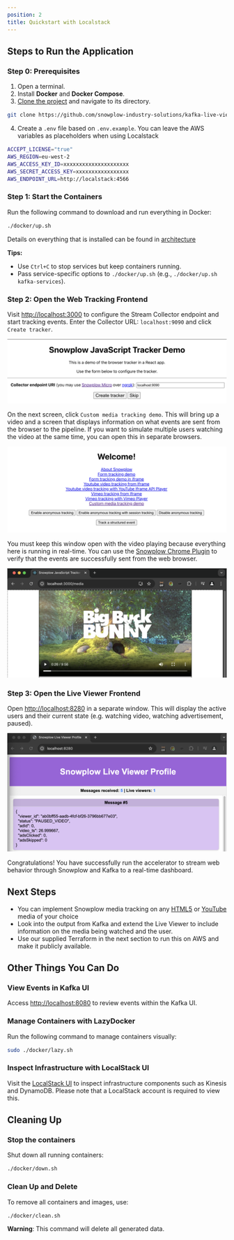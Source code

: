 ```yaml
---
position: 2
title: Quickstart with Localstack
---
```



## Steps to Run the Application

### Step 0: Prerequisites

1. Open a terminal.
2. Install **Docker** and **Docker Compose**.
3. [Clone the project](https://github.com/snowplow-industry-solutions/kafka-live-viewer-profiles) and navigate to its directory.
```bash
git clone https://github.com/snowplow-industry-solutions/kafka-live-viewer-profiles.git
```
4. Create a `.env` file based on `.env.example`. You can leave the AWS variables as placeholders when using Localstack
```bash
ACCEPT_LICENSE="true"
AWS_REGION=eu-west-2
AWS_ACCESS_KEY_ID=xxxxxxxxxxxxxxxxxxxxx
AWS_SECRET_ACCESS_KEY=xxxxxxxxxxxxxxxxx
AWS_ENDPOINT_URL=http://localstack:4566
```

### Step 1: Start the Containers

Run the following command to download and run everything in Docker:

```bash
./docker/up.sh
```
Details on everything that is installed can be found in [architecture](/tutorials/kafka-live-viewer-profiles/introduction#architecture)

**Tips:**
- Use `Ctrl+C` to stop services but keep containers running.
- Pass service-specific options to `./docker/up.sh` (e.g., `./docker/up.sh kafka-services`).

### Step 2: Open the Web Tracking Frontend

Visit [http://localhost:3000](http://localhost:3000) to configure the Stream Collector endpoint and start tracking events. Enter the Collector URL: `localhost:9090` and click `Create tracker`.

![First page of tracking website](images/tracker-demo.png)

On the next screen, click `Custom media tracking demo`. This will bring up a video and a screen that displays information on what events are sent from the browser to the pipeline. If you want to simulate multiple users watching the video at the same time, you can open this in separate browsers.

![Welcome page on tracking website](images/welcome-page.png)

You must keep this window open with the video playing because everything here is running in real-time. You can use the [Snowplow Chrome Plugin](https://chromewebstore.google.com/detail/snowplow-inspector/maplkdomeamdlngconidoefjpogkmljm?hl=en&pli=1) to verify that the events are successfully sent from the web browser.

![Video playing on the website](images/video.png)

### Step 3: Open the Live Viewer Frontend

Open [http://localhost:8280](http://localhost:8280) in a separate window. This will display the active users and their current state (e.g. watching video, watching advertisement, paused).

![Live viewer frontend](images/live-viewer.png)

Congratulations! You have successfully run the accelerator to stream web behavior through Snowplow and Kafka to a real-time dashboard.

## Next Steps
- You can implement Snowplow media tracking on any [HTML5](/docs/sources/trackers/javascript-trackers/web-tracker/tracking-events/media/html5/) or [YouTube](/docs/sources/trackers/javascript-trackers/web-tracker/tracking-events/media/youtube/) media of your choice
- Look into the output from Kafka and extend the Live Viewer to include information on the media being watched and the user.
- Use our supplied Terraform in the next section to run this on AWS and make it publicly available.

## Other Things You Can Do

### View Events in Kafka UI

Access [http://localhost:8080](http://localhost:8080) to review events within the Kafka UI.

### Manage Containers with LazyDocker

Run the following command to manage containers visually:

```bash
sudo ./docker/lazy.sh
```

### Inspect Infrastructure with LocalStack UI

Visit the [LocalStack UI](https://app.localstack.cloud/) to inspect infrastructure components such as Kinesis and DynamoDB. Please note that a LocalStack account is required to view this.

## Cleaning Up

### Stop the containers

Shut down all running containers:

```bash
./docker/down.sh
```

### Clean Up and Delete

To remove all containers and images, use:

```bash
./docker/clean.sh
```

**Warning**: This command will delete all generated data.

